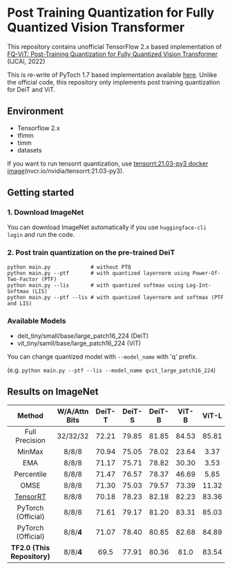 # Post Training Quantization for Fully Quantized Vision Transformer

This repository contains unofficial TensorFlow 2.x based implementation of [FQ-ViT: Post-Training Quantization for Fully Quantized Vision Transformer](https://arxiv.org/abs/2111.13824) (IJCAI, 2022)

This is re-write of PyToch 1.7 based implementation available [here](https://github.com/megvii-research/FQ-ViT). Unlike the official code, this repository only implements post training quantization for DeiT and ViT.

## Environment
- Tensorflow 2.x
- tfimm
- timm
- datasets

If you want to run tensorrt quantization, use [tensorrt:21.03-py3 docker image](https://catalog.ngc.nvidia.com/orgs/nvidia/containers/tensorrt/tags)(nvcr.io/nvidia/tensorrt:21.03-py3).

## Getting started


### 1. Download ImageNet

You can download ImageNet automatically if you use `huggingface-cli login` and run the code.

### 2. Post train quantization on the pre-trained DeiT

	python main.py             # without PTQ
    python main.py --ptf       # with quantized layernorm using Power-Of-Two-Factor (PTF)
    python main.py --lis       # with quantized softmax using Log-Int-Softmax (LIS)
    python main.py --ptf --lis # with quantized layernorm and softmax (PTF and LIS)

### Available Models

- deit_tiny/small/base/large_patch16_224 (DeiT)
- vit_tiny/samll/base/large_patch16_224 (ViT)

You can change quantized model with `--model_name` with 'q' prefix.

(e.g. `python main.py --ptf --lis --model_name qvit_large_patch16_224`)


## Results on ImageNet

|     Method     | W/A/Attn Bits | DeiT-T | DeiT-S | DeiT-B | ViT-B | ViT-L |
| :------------: | :-----------: | :----: | :----: | :----: | :---: | :---: |
| Full Precision |   32/32/32    | 72.21  | 79.85  | 81.85  | 84.53 | 85.81 |
|     MinMax     |     8/8/8     | 70.94  | 75.05  | 78.02  | 23.64 | 3.37  |
|      EMA       |     8/8/8     | 71.17  | 75.71  | 78.82  | 30.30 | 3.53  |
|   Percentile   |     8/8/8     | 71.47  | 76.57  | 78.37  | 46.69 | 5.85  |
|      OMSE      |     8/8/8     | 71.30  | 75.03  | 79.57  | 73.39 | 11.32 |
|    [TensorRT](https://github.com/jhss/TF_FQVIT/blob/main/tensorrt.py)    |     8/8/8     | 70.18  | 78.23  |  82.18 | 82.23 | 83.36 |
|      PyTorch (Official)      |     8/8/8     | 71.61  | 79.17  | 81.20  | 83.31 | 85.03 |
|      PyTorch (Official)     |   8/8/**4**   | 71.07  | 78.40  | 80.85  | 82.68 | 84.89 |
|      **TF2.0 (This Repository)**| 8/8/**4** |69.5 |77.91 | 80.36 |81.0 | 83.54|
